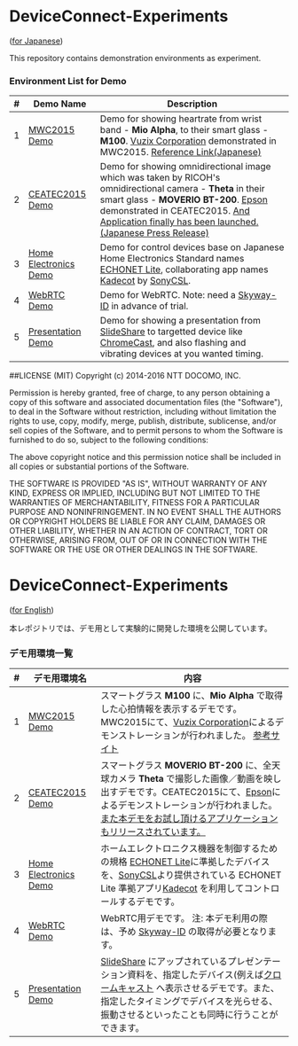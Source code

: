 # DeviceConnect-Experiments
\([for Japanese](#deviceconnect-experiments-1)\)

This repository contains demonstration environments as experiment.

### Environment List for Demo
|#|Demo Name|Description|
|:---:|---------|-----------|
|1|[MWC2015 Demo](https://github.com/DeviceConnect/DeviceConnect-Experiments/tree/master/MWC2015)|Demo for showing heartrate from wrist band - __Mio Alpha__, to their smart glass - __M100__. [Vuzix Corporation](https://www.vuzix.com/) demonstrated in MWC2015. [Reference Link\(Japanese\)](http://www.vuzix.jp/mwc2015.html)|
|2|[CEATEC2015 Demo](https://github.com/DeviceConnect/DeviceConnect-Experiments/tree/master/CEATEC2015)|Demo for showing omnidirectional image which was taken by RICOH's omnidirectional camera - __Theta__ in their smart glass - __MOVERIO BT-200__. [Epson](http://www.epson.com/) demonstrated in CEATEC2015. [And Application finally has been launched.(Japanese Press Release)](http://www.epson.jp/osirase/2016/160120.htm)|
|3|[Home Electronics Demo](https://github.com/DeviceConnect/DeviceConnect-Experiments/tree/master/HomeElectronics)|Demo for control devices base on Japanese Home Electronics Standard names [ECHONET Lite](http://echonet.jp/english/), collaborating app names [Kadecot](http://kadecot.net/English/) by [SonyCSL](https://www.sonycsl.co.jp/).|
|4|[WebRTC Demo](https://github.com/DeviceConnect/DeviceConnect-Experiments/tree/master/WebRTC)|Demo for WebRTC. Note: need a [Skyway-ID](http://nttcom.github.io/skyway/en/) in advance of trial.|
|5|[Presentation Demo](https://github.com/DeviceConnect/DeviceConnect-Experiments/tree/master/PresentationDemo)|Demo for showing a presentation from [SlideShare](http://www.slideshare.net/) to targetted device like [ChromeCast](https://www.google.com/intl/en_us/chromecast/), and also flashing and vibrating devices at you wanted timing.|


##LICENSE (MIT)
Copyright (c) 2014-2016 NTT DOCOMO, INC.

Permission is hereby granted, free of charge, to any person obtaining a copy of this software and associated documentation files (the "Software"), to deal in the Software without restriction, including without limitation the rights to use, copy, modify, merge, publish, distribute, sublicense, and/or sell copies of the Software, and to permit persons to whom the Software is furnished to do so, subject to the following conditions:

The above copyright notice and this permission notice shall be included in all copies or substantial portions of the Software.

THE SOFTWARE IS PROVIDED "AS IS", WITHOUT WARRANTY OF ANY KIND, EXPRESS OR IMPLIED, INCLUDING BUT NOT LIMITED TO THE WARRANTIES OF MERCHANTABILITY, FITNESS FOR A PARTICULAR PURPOSE AND NONINFRINGEMENT. IN NO EVENT SHALL THE AUTHORS OR COPYRIGHT HOLDERS BE LIABLE FOR ANY CLAIM, DAMAGES OR OTHER LIABILITY, WHETHER IN AN ACTION OF CONTRACT, TORT OR OTHERWISE, ARISING FROM, OUT OF OR IN CONNECTION WITH THE SOFTWARE OR THE USE OR OTHER DEALINGS IN THE SOFTWARE.


# DeviceConnect-Experiments
\([for English](#deviceconnect-experiments-1)\)

本レポジトリでは、デモ用として実験的に開発した環境を公開しています。

### デモ用環境一覧
|#|デモ用環境名|内容|
|:---:|--------|----|
|1|[MWC2015 Demo](https://github.com/DeviceConnect/DeviceConnect-Experiments/tree/master/MWC2015)|スマートグラス __M100__ に、__Mio Alpha__ で取得した心拍情報を表示するデモです。MWC2015にて、[Vuzix Corporation](http://www.vuzix.jp/)によるデモンストレーションが行われました。 [参考サイト](http://www.vuzix.jp/mwc2015.html)|
|2|[CEATEC2015 Demo](https://github.com/DeviceConnect/DeviceConnect-Experiments/tree/master/CEATEC2015)|スマートグラス __MOVERIO BT-200__ に、全天球カメラ __Theta__ で撮影した画像／動画を映し出すデモです。CEATEC2015にて、[Epson](http://www.epson.jp/)によるデモンストレーションが行われました。[また本デモをお試し頂けるアプリケーションもリリースされています。](http://www.epson.jp/osirase/2016/160120.htm)|
|3|[Home Electronics Demo](https://github.com/DeviceConnect/DeviceConnect-Experiments/tree/master/HomeElectronics)|ホームエレクトロニクス機器を制御するための規格 [ECHONET Lite](http://www.echonet.gr.jp/)に準拠したデバイスを、[SonyCSL](https://www.sonycsl.co.jp/)より提供されている ECHONET Lite 準拠アプリ[Kadecot](http://kadecot.net/) を利用してコントロールするデモです。|
|4|[WebRTC Demo](https://github.com/DeviceConnect/DeviceConnect-Experiments/tree/master/WebRTC)|WebRTC用デモです。 注: 本デモ利用の際は、予め [Skyway-ID](http://nttcom.github.io/skyway/) の取得が必要となります。|
|5|[Presentation Demo](https://github.com/DeviceConnect/DeviceConnect-Experiments/tree/master/PresentationDemo)|[SlideShare](http://www.slideshare.net/) にアップされているプレゼンテーション資料を、指定したデバイス(例えば[クロームキャスト](https://www.google.com/intl/ja_jp/chromecast/) へ表示させるデモです。また、指定したタイミングでデバイスを光らせる、振動させるといったことも同時に行うことができます。|


